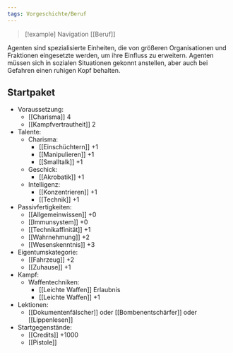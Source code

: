 ```yaml
---
tags: Vorgeschichte/Beruf
---
```

> [!example] Navigation 
>  [[Beruf]]

Agenten sind spezialisierte Einheiten, die von größeren Organisationen und Fraktionen eingesetzte werden, um ihre Einfluss zu erweitern. Agenten müssen sich in sozialen Situationen gekonnt anstellen, aber auch bei Gefahren einen ruhigen Kopf behalten. 


## Startpaket
- Voraussetzung: 
	- [[Charisma]] 4
	- [[Kampfvertrautheit]] 2
- Talente:  
	- Charisma:
		- [[Einschüchtern]] +1
		- [[Manipulieren]] +1
		- [[Smalltalk]] +1
	- Geschick:
		- [[Akrobatik]] +1
	- Intelligenz:
		- [[Konzentrieren]] +1
		- [[Technik]] +1
- Passivfertigkeiten:
	- [[Allgemeinwissen]] +0
	- [[Immunsystem]] +0
	- [[Technikaffinität]] +1
	- [[Wahrnehmung]] +2
	- [[Wesenskenntnis]] +3
- Eigentumskategorie:
	- [[Fahrzeug]] +2
	- [[Zuhause]] +1
- Kampf: 
	- Waffentechniken:
		- [[Leichte Waffen]] Erlaubnis
		- [[Leichte Waffen]] +1
- Lektionen:
	- [[Dokumentenfälscher]] oder [[Bombenentschärfer]] oder [[Lippenlesen]]
- Startgegenstände: 
	- [[Credits]] +1000
	- [[Pistole]]